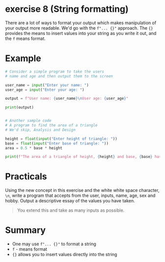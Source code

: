 # exercise 8 (String formatting)
There are a lot of ways to format your output which makes manipulation of your output more readable. We'd go with the `f"... {}"` approach.
The `{}` provides the means to insert values into your string as you write it out, and the `f` means format.

# Example

```python
# Consider a simple program to take the users
# name and age and then output them to the screen

user_name = input("Enter your name: ")
user_age = input("Enter your age: ")

output = f"User name: {user_name}\nUser age: {user_age}"

print(output)


# Another sample code
# A program to find the area of a triangle
# We'd skip, Analysis and Design

height = float(input("Enter height of triangle: "))
base = float(input("Enter base of triangle: "))
area = 0.5 * base * height

print(f"The area of a triangle of height, {height} and base, {base} has an area of {area}")

```

# Practicals
Using the new concept in this exercise and the white white space character, `\n`, write a program that accepts from the user, inputs, name, age, sex and hobby. Output a descriptive essay of the values you have taken.
> You extend this and take as many inputs as possible.


# Summary
* One may use `f"... {}"` to format a string
* `f` - means format
* `{}` allows you to insert values directly into the string